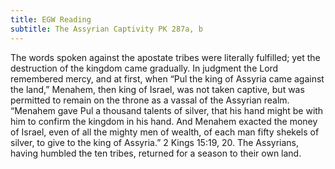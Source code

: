 ```yaml
---
title: EGW Reading
subtitle: The Assyrian Captivity PK 287a, b
---
```


The words spoken against the apostate tribes were literally fulfilled; yet the destruction of the kingdom came gradually. In judgment the Lord remembered mercy, and at first, when “Pul the king of Assyria came against the land,” Menahem, then king of Israel, was not taken captive, but was permitted to remain on the throne as a vassal of the Assyrian realm. “Menahem gave Pul a thousand talents of silver, that his hand might be with him to confirm the kingdom in his hand. And Menahem exacted the money of Israel, even of all the mighty men of wealth, of each man fifty shekels of silver, to give to the king of Assyria.” 2 Kings 15:19, 20. The Assyrians, having humbled the ten tribes, returned for a season to their own land.